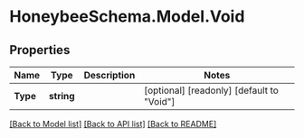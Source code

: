 
# HoneybeeSchema.Model.Void

## Properties

Name | Type | Description | Notes
------------ | ------------- | ------------- | -------------
**Type** | **string** |  | [optional] [readonly] [default to "Void"]

[[Back to Model list]](../README.md#documentation-for-models)
[[Back to API list]](../README.md#documentation-for-api-endpoints)
[[Back to README]](../README.md)

